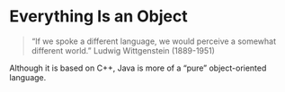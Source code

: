 # Everything Is an Object

> “If we spoke a different language, we would perceive a somewhat different world.”
> Ludwig Wittgenstein (1889-1951)


Although it is based on C++, Java is more of a “pure” object-oriented language.